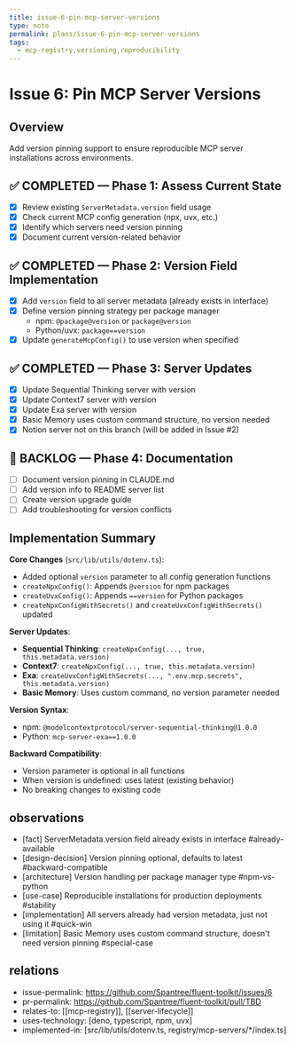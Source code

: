 ```yaml
---
title: issue-6-pin-mcp-server-versions
type: note
permalink: plans/issue-6-pin-mcp-server-versions
tags:
  - mcp-registry,versioning,reproducibility
---
```


# Issue 6: Pin MCP Server Versions

## Overview

Add version pinning support to ensure reproducible MCP server installations across environments.

## ✅ COMPLETED — Phase 1: Assess Current State

- [x] Review existing `ServerMetadata.version` field usage
- [x] Check current MCP config generation (npx, uvx, etc.)
- [x] Identify which servers need version pinning
- [x] Document current version-related behavior

## ✅ COMPLETED — Phase 2: Version Field Implementation

- [x] Add `version` field to all server metadata (already exists in interface)
- [x] Define version pinning strategy per package manager
  - npm: `@package@version` or `package@version`
  - Python/uvx: `package==version`
- [x] Update `generateMcpConfig()` to use version when specified

## ✅ COMPLETED — Phase 3: Server Updates

- [x] Update Sequential Thinking server with version
- [x] Update Context7 server with version
- [x] Update Exa server with version
- [x] Basic Memory uses custom command structure, no version needed
- [x] Notion server not on this branch (will be added in Issue #2)

## 📌 BACKLOG — Phase 4: Documentation

- [ ] Document version pinning in CLAUDE.md
- [ ] Add version info to README server list
- [ ] Create version upgrade guide
- [ ] Add troubleshooting for version conflicts

## Implementation Summary

**Core Changes** (`src/lib/utils/dotenv.ts`):

- Added optional `version` parameter to all config generation functions
- `createNpxConfig()`: Appends `@version` for npm packages
- `createUvxConfig()`: Appends `==version` for Python packages
- `createNpxConfigWithSecrets()` and `createUvxConfigWithSecrets()` updated

**Server Updates**:

- **Sequential Thinking**: `createNpxConfig(..., true, this.metadata.version)`
- **Context7**: `createNpxConfig(..., true, this.metadata.version)`
- **Exa**: `createUvxConfigWithSecrets(..., ".env.mcp.secrets", this.metadata.version)`
- **Basic Memory**: Uses custom command, no version parameter needed

**Version Syntax**:

- npm: `@modelcontextprotocol/server-sequential-thinking@1.0.0`
- Python: `mcp-server-exa==1.0.0`

**Backward Compatibility**:

- Version parameter is optional in all functions
- When version is undefined: uses latest (existing behavior)
- No breaking changes to existing code

## observations

- [fact] ServerMetadata.version field already exists in interface #already-available
- [design-decision] Version pinning optional, defaults to latest #backward-compatible
- [architecture] Version handling per package manager type #npm-vs-python
- [use-case] Reproducible installations for production deployments #stability
- [implementation] All servers already had version metadata, just not using it #quick-win
- [limitation] Basic Memory uses custom command structure, doesn't need version pinning #special-case

## relations

- issue-permalink: https://github.com/Spantree/fluent-toolkit/issues/6
- pr-permalink: https://github.com/Spantree/fluent-toolkit/pull/TBD
- relates-to: [[mcp-registry]], [[server-lifecycle]]
- uses-technology: [deno, typescript, npm, uvx]
- implemented-in: [src/lib/utils/dotenv.ts, registry/mcp-servers/*/index.ts]
